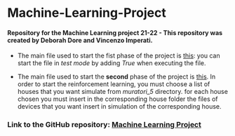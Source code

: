 # Machine-Learning-Project

#### Repository for the Machine Learning project 21-22 - This repository was created by Deborah Dore and Vincenzo Imperati.

- The main file used to start the fist phase of the project is [this](main.py): you can start the file in *test mode* by
  adding *True* when executing the file.

- The main file used to start the **second** phase of the project is [this](RL/main.py). In order to start the
  reinforcement learning, you must choose a list of houses that you want simulate from *muratori_5* directory. for each
  house chosen you must insert in the corresponding house folder the files of devices that you want insert in simulation
  of the corresponding house.

### Link to the GitHub repository: [Machine Learning Project](https://github.com/deborahdore/Machine-Learning-Project)